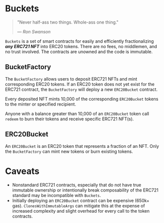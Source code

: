 # Buckets

> "Never half-ass two things. Whole-ass one thing."
> 
> — <cite>Ron Swanson<cite>

`Buckets` is a set of smart contracts for easily and efficiently fractionalizing _**any ERC721 NFT**_ into ERC20 tokens. There are no fees, no middlemen, and no trust involved. The contracts are unowned and the code is immutable.

## BucketFactory
The `BucketFactory` allows users to deposit ERC721 NFTs and mint corresponding ERC20 tokens. If an ERC20 token does not yet exist for the ERC721 contract, the `BucketFactory` will deploy a new `ERC20Bucket` contract. 

Every deposited NFT mints 10,000 of the corresponding `ERC20Bucket` tokens to the minter or specified recipient.

Anyone with a balance greater than 10,000 of an `ERC20Bucket` token call `redeem` to burn their tokens and receive specific ERC721 NFT(s).

## ERC20Bucket
An `ERC20Bucket` is an ERC20 token that represents a fraction of an NFT. Only the `BucketFactory` can mint new tokens or burn existing tokens.

# Caveats

- Nonstandard ERC721 contracts, especially that do not have true immutable ownership or intentionally break composability of the ERC721 standard may be incompatible with `Buckets`.
- Initially deploying an `ERC20Bucket` contract can be expensive (650k+ gas). `ClonesWithImmutableArgs` can mitigate this at the expense of increased complexity and slight overhead for every call to the token contracts.